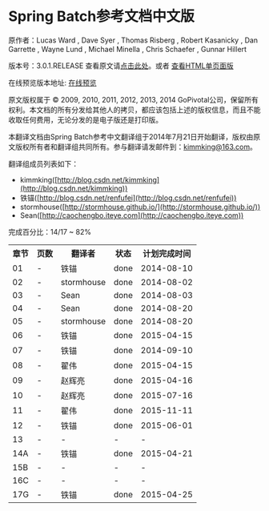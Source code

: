 # Spring Batch参考文档中文版

原作者：Lucas Ward , Dave Syer , Thomas Risberg , Robert Kasanicky , Dan Garrette , Wayne Lund , Michael Minella , Chris Schaefer , Gunnar Hillert

版本号：3.0.1.RELEASE 查看原文请[点击此处](http://docs.spring.io/spring-batch/trunk/reference/html/index.html)。或者 [查看HTML单页面版](http://docs.spring.io/spring-batch/trunk/reference/htmlsingle/index.html)


在线预览版本地址: [在线预览](http://kimmking.gitbooks.io/springbatchreference/)

原文版权属于 © 2009, 2010, 2011, 2012, 2013, 2014 GoPivotal公司，保留所有权利。本文档的所有分发给其他人的拷贝，都应该包括上述的版权信息，而且不能收取任何费用，无论分发的是电子版还是打印版。

本翻译文档由Spring Batch参考中文翻译组于2014年7月21日开始翻译，版权由原文版权所有者和翻译组共同所有。参与翻译请发邮件到：kimmking@163.com。

翻译组成员列表如下：

* kimmking([http://blog.csdn.net/kimmking](http://blog.csdn.net/kimmking))
* 铁锚([http://blog.csdn.net/renfufei](http://blog.csdn.net/renfufei))
* stormhouse([http://stormhouse.github.io/](http://stormhouse.github.io/))
* Sean([http://caochengbo.iteye.com](http://caochengbo.iteye.com))

完成百分比：14/17 ~ 82%

<table>

<tr>
<th>章节</th>
<th>页数</th>
<th>翻译者</th>
<th>状态</th>
<th>计划完成时间</th>
</tr>

<tr>
<td> 01 </td>
<td> - </td>
<td> 铁锚 </td>
<td> done </td>
<td> 2014-08-10 </td>
</tr>

<tr>
<td> 02 </td>
<td> - </td>
<td> stormhouse </td>
<td> done </td>
<td> 2014-08-02 </td>
</tr>

<tr>
<td> 03 </td>
<td> - </td>
<td> Sean </td>
<td> done </td>
<td> 2014-08-03 </td>
</tr>

<tr>
<td> 04 </td>
<td> - </td>
<td> Sean </td>
<td> done </td>
<td> 2014-08-20 </td>
</tr>

<tr>
<td> 05 </td>
<td> - </td>
<td> stormhouse </td>
<td> done </td>
<td> 2014-08-20 </td>
</tr>

<tr>
<td> 06 </td>
<td> - </td>
<td> 铁锚 </td>
<td> done </td>
<td> 2015-04-15 </td>
</tr>

<tr>
<td> 07 </td>
<td> - </td>
<td> 铁锚 </td>
<td> done </td>
<td> 2014-09-10 </td>
</tr>

<tr>
<td> 08 </td>
<td> - </td>
<td> 翟伟 </td>
<td> done </td>
<td> 2015-04-15 </td>
</tr>

<tr>
<td> 09 </td>
<td> - </td>
<td> 赵辉亮 </td>
<td> done </td>
<td> 2015-04-16 </td>
</tr>

<tr>
<td> 10 </td>
<td> - </td>
<td> 赵辉亮 </td>
<td> done </td>
<td> 2015-07-16 </td>
</tr>

<tr>
<td> 11 </td>
<td> - </td>
<td> 翟伟 </td>
<td> done </td>
<td> 2015-11-11 </td>
</tr>

<tr>
<td> 12 </td>
<td> - </td>
<td> 铁锚 </td>
<td> done </td>
<td> 2015-06-01 </td>
</tr>

<tr>
<td> 13 </td>
<td> - </td>
<td> - </td>
<td> - </td>
<td> - </td>
</tr>

<tr>
<td> 14A </td>
<td> - </td>
<td> 铁锚 </td>
<td> done </td>
<td> 2015-04-21 </td>
</tr>

<tr>
<td> 15B </td>
<td> - </td>
<td> - </td>
<td> - </td>
<td> - </td>
</tr>

<tr>
<td> 16C </td>
<td> - </td>
<td> - </td>
<td> - </td>
<td> - </td>
</tr>

<tr>
<td> 17G </td>
<td> - </td>
<td> 铁锚 </td>
<td> done </td>
<td> 2015-04-25 </td>
</tr>

</table>
	

